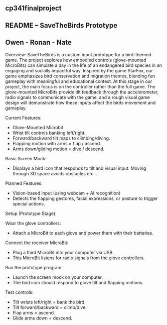 ## cp341finalproject ##
## README – SaveTheBirds Prototype ##
## Owen - Ronan - Nate ##

Overview:
SaveTheBirds is a custom input prototype for a bird-themed game. The project explores how embodied controls (glove-mounted MicroBits) can simulate a day in the life of an endangered bird species in an engaging and socially impactful way. Inspired by the game StarFox, our game emphasizes bird conservation and migration themes, blending fun gameplay with meaningful and educational context.
At this stage in our project, the main focus is on the controller rather than the full game. The glove-mounted MicroBits provide tilt feedback through the accelerometer, radio signals to communicate with the game, and a rough visual game design will demonstrate how these inputs affect the birds movement and gameplay.

Current Features:
- Glove-Mounted Microbit
- Wrist tilt controls banking left/right.
- Forward/backward tilt maps to climbing/diving.
- Flapping motion with arms  = flap / ascend.
- Arms down/gliding motion = dive / descend.

Basic Screen Mock:
- Displays a bird icon that responds to tilt and visual input. Moving through 3D space avoids obstacles etc…

Planned Features:
- Vision-based input (using webcam + AI recognition)
- Detects the flapping gestures, facial expressions, or posture to trigger special actions.

Setup (Prototype Stage):

Wear the glove controllers:
- Attach a MicroBit to each glove and power them with their batteries.

Connect the receiver MicroBit:
- Plug a third MicroBit into your computer via USB.
- This MicroBit listens for radio signals from the glove controllers.

Run the prototype program:
- Launch the screen mock on your computer.
- The bird icon should respond to glove tilt and flapping motions.

Test controls:
- Tilt wrists left/right = bank the bird.
- Tilt forward/backward = climb/dive.
- Flap arms = ascend.
- Glide arms down = descend.
